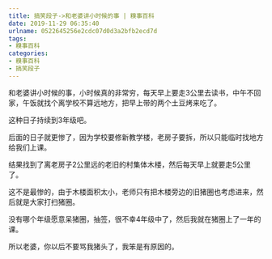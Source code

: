 ```yaml
---
title: 搞笑段子->和老婆讲小时候的事 | 糗事百科
date: 2019-11-29 06:35:40
urlname: 0522645256e2cdc07d0d3a2bfb2ecd7d
tags: 
- 糗事百科
categories:
- 糗事百科
- 搞笑段子
---
```

和老婆讲小时候的事，小时候真的非常穷，每天早上要走3公里去读书，中午不回家，午饭就找个离学校不算远地方，把早上带的两个土豆烤来吃了。

这种日子持续到3年级吧。

后面的日子就更惨了，因为学校要修新教学楼，老房子要拆，所以只能临时找地方给我们上课。

结果找到了离老房子2公里远的老旧的村集体木楼，然后每天早上就要走5公里了。

这不是最惨的，由于木楼面积太小，老师只有把木楼旁边的旧猪圈也考虑进来，然后就是大家打扫猪圈。

没有哪个年级愿意呆猪圈，抽签，很不幸4年级中了，然后我就在猪圈上了一年的课。

所以老婆，你以后不要骂我猪头了，我笨是有原因的。


